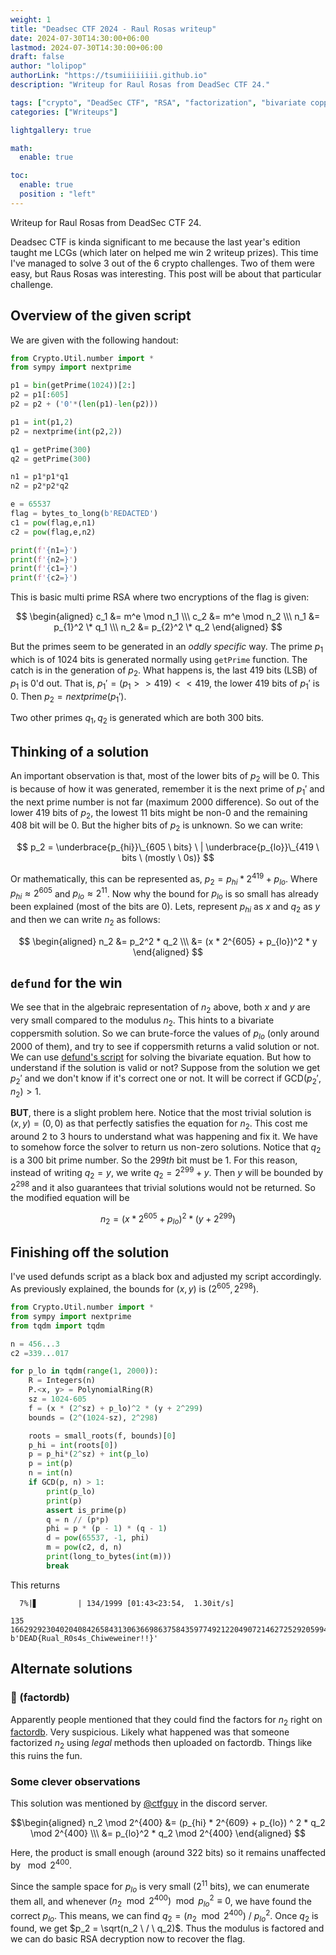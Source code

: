 ```yaml
---
weight: 1
title: "Deadsec CTF 2024 - Raul Rosas writeup"
date: 2024-07-30T14:30:00+06:00
lastmod: 2024-07-30T14:30:00+06:00
draft: false
author: "lolipop"
authorLink: "https://tsumiiiiiiii.github.io"
description: "Writeup for Raul Rosas from DeadSec CTF 24."

tags: ["crypto", "DeadSec CTF", "RSA", "factorization", "bivariate coppersmith", "english"]
categories: ["Writeups"]

lightgallery: true

math:
  enable: true

toc:
  enable: true
  position : "left"
---
```


Writeup for Raul Rosas from DeadSec CTF 24.


<!--more-->

Deadsec CTF is kinda significant to me because the last year's edition taught me LCGs (which later on helped me win 2 writeup prizes). This time I've managed to solve 
3 out of the 6 crypto challenges. Two of them were easy, but Raus Rosas was interesting. This post will be about that particular challenge.

## Overview of the given script

We are given with the following handout:

```python
from Crypto.Util.number import * 
from sympy import nextprime

p1 = bin(getPrime(1024))[2:]
p2 = p1[:605]
p2 = p2 + ('0'*(len(p1)-len(p2)))

p1 = int(p1,2)
p2 = nextprime(int(p2,2))

q1 = getPrime(300)
q2 = getPrime(300)

n1 = p1*p1*q1 
n2 = p2*p2*q2 

e = 65537 
flag = bytes_to_long(b'REDACTED')
c1 = pow(flag,e,n1)
c2 = pow(flag,e,n2)

print(f'{n1=}')
print(f'{n2=}')
print(f'{c1=}')
print(f'{c2=}')
```

This is basic multi prime RSA where two encryptions of the flag is given:

$$
\begin{aligned}
c_1 &= m^e \mod n_1 \\\
c_2 &= m^e \mod n_2 \\\
n_1 &= p_{1}^2 \* q_1 \\\
n_2 &= p_{2}^2 \* q_2
\end{aligned}
$$

But the primes seem to be generated in an *oddly specific* way.  The prime $p_1$ which is of $1024$ bits is generated normally using `getPrime` function. The catch is in the generation of $p_2$.  What happens is, the last $419$ bits (LSB) of $p_1$ is 0'd out. That is, $p_1' = (p_1 >> 419) << 419$, the lower $419$ bits of $p_1'$ is $0$. Then $p_2 = nextprime(p_1')$.  

Two other primes $q_1, q_2$ is generated which are both $300$ bits.

## Thinking of a solution

An important observation is that, most of the lower bits of $p_2$ will be $0$. This is because of how it was generated, remember it is the next prime of $p_1'$ and the next prime number is not far (maximum $2000$ difference). So out of the lower $419$ bits of $p_2$, the lowest $11$ bits might be non-$0$ and the remaining $408$ bit will be $0$. But the higher bits of $p_2$ is unknown. So we can write:

$$
p_2 = \underbrace{p_{hi}}\_{605 \ bits} \  | \underbrace{p_{lo}}\_{419 \ bits \ (mostly \ 0s)} 
$$

Or mathematically, this can be represented as, $p_2 = p_{hi} * 2^{419} + p_{lo}$. Where $p_{hi} \approx 2^{605}$ and $p_{lo} \approx 2^{11}$. Now why the bound for $p_{lo}$ is so small has already been explained (most of the bits are $0$). Lets, represent $p_{hi}$ as $x$ and $q_2$ as $y$ and then we can write $n_2$ as follows:

$$
\begin{aligned}
n_2 &= p_2^2 * q_2 \\\
    &= (x * 2^{605} + p_{lo})^2 * y 
\end{aligned}
$$

## `defund` for the win

We see that in the algebraic representation of $n_2$ above, both $x$ and $y$ are very small compared to the modulus $n_2$. This hints to a bivariate coppersmith solution. So we can brute-force the values of $p_{lo}$ (only around $2000$ of them), and try to see if coppersmith returns a valid solution or not.  We can use [defund's script](https://github.com/defund/coppersmith) for solving the bivariate equation. But how to understand if the solution is valid or not? Suppose from the solution we get $p_2'$ and we don't know if it's correct one or not.  It will be correct if $\text{GCD}(p_2', n_2) > 1$. 

**BUT**, there is a slight problem here. Notice that the most trivial solution is $(x, y) = (0, 0)$ as that perfectly satisfies the equation for $n_2$.  This cost me around 2 to 3 hours to understand what was happening and fix it. We have to somehow force the solver to return us non-zero solutions. Notice that $q_2$ is a $300$ bit prime number. So the $299th$ bit must be $1$. For this reason, instead of writing $q_2 = y$, we write $q_2 = 2^{299} + y$. Then $y$ will be bounded by $2^{298}$ and it also guarantees that trivial solutions would not be returned. So the modified equation will be

$$n_2 = (x * 2^{605} + p_{lo})^2 * (y + 2^{299}) $$

## Finishing off the solution

I've used defunds script as a black box and adjusted my script accordingly. As previously explained, the bounds for $(x, y)$ is $(2^{605}, 2^{298})$. 

```python
from Crypto.Util.number import *
from sympy import nextprime
from tqdm import tqdm

n = 456...3
c2 =339...017

for p_lo in tqdm(range(1, 2000)):
    R = Integers(n)
    P.<x, y> = PolynomialRing(R)
    sz = 1024-605
    f = (x * (2^sz) + p_lo)^2 * (y + 2^299)
    bounds = (2^(1024-sz), 2^298)

    roots = small_roots(f, bounds)[0]
    p_hi = int(roots[0])
    p = p_hi*(2^sz) + int(p_lo)
    p = int(p)
    n = int(n)
    if GCD(p, n) > 1:
        print(p_lo)
        print(p)
        assert is_prime(p)
        q = n // (p*p)
        phi = p * (p - 1) * (q - 1)
        d = pow(65537, -1, phi)
        m = pow(c2, d, n)
        print(long_to_bytes(int(m)))
        break
```

This returns

```shell
  7%|▋         | 134/1999 [01:43<23:54,  1.30it/s]

135
166292923040204084265843130636698637584359774921220490721462725292059948122441620862133604226598302739069191920030887836407496935178966085862511815981684351701520622219816752182249648058443547518074081342679902265863213271998193281562912084447381292514071508413273157158843445022146713567281397262106520191111
b'DEAD{Rual_R0s4s_Chiweweiner!!}'
```

## Alternate solutions

### 🧀 (factordb)

Apparently people mentioned that they could find the factors for $n_2$ right on [factordb](https://factordb.com). Very suspicious. Likely what happened was that someone factorized $n_2$ using *legal* methods then uploaded on factordb. Things like this ruins the fun.

### Some clever observations

This solution was mentioned by [@ctfguy](https://ctfguy.github.io) in the discord server. 

$$\begin{aligned}
n_2 \mod 2^{400} &= (p_{hi} * 2^{609} + p_{lo}) ^ 2 * q_2 \mod 2^{400} \\\
			   &= p_{lo}^2 * q_2 \mod 2^{400}
\end{aligned}
$$

Here, the product is  small enough (around $322$ bits) so it remains unaffected by $\mod 2^{400}$. 

Since the sample space for $p_{lo}$ is very small ($2^{11}$ bits), we can enumerate them all, and whenever $(n_2 \mod 2^{400}) \mod p_{lo}^2 \equiv 0$, we have found the correct $p_{lo}$. This means, we can find $q_2 = (n_2 \mod 2^{400}) \ / \ p_{lo}^2$.  Once $q_2$ is found, we get $p_2 = \sqrt(n_2 \ / \ q_2)$. Thus the modulus is factored and we can do basic RSA decryption now to recover the flag.

                                                                                          

